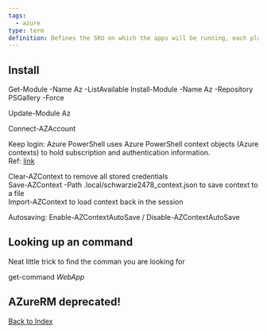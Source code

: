 ```yaml
---
tags:
  - azure
type: term
definition: Defines the SKU on which the apps will be running, each plan belongs to one region
---
```

##  Install
Get-Module -Name Az -ListAvailable
Install-Module -Name Az -Repository PSGallery -Force

Update-Module Az

Connect-AZAccount


Keep login:  Azure PowerShell uses Azure PowerShell context objects (Azure contexts) to hold subscription and authentication information.    
  Ref: [link](https://learn.microsoft.com/en-us/powershell/azure/context-persistence?view=azps-11.5.0)
 
Clear-AZContext to remove all stored credentials  
Save-AZContext -Path .local/schwarzie2478_context.json to save context to a file  
Import-AZContext to load context back in the session  

Autosaving:   Enable-AZContextAutoSave / Disable-AZContextAutoSave 

## Looking up an command

Neat little trick to find the comman you are looking for

  get-command *WebApp*



## AZureRM deprecated!
[Back to Index](Index.md)
